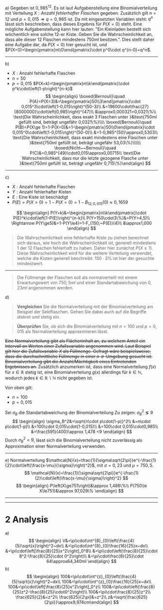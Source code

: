 a)
Gegeben ist $0,985^{12}$. Es ist laut Aufgabenstellung eine Binomialverteilung mit Verteilung $X: \textit{Anzahl fehlerhafter Flaschen}$ gegeben. Zusätzlich gilt $n=12$ und $p=0,015\Rightarrow q=0,985$ ist.
Da mit eingesetzten Variablen steht: $q^n$ lässt sich beschreiben, dass dieses Ergebnis für $P(X=0)$ steht. Eine mögliche Aufgabenstellung kann hier lauten:
"Ein Kleinladen bestellt sich wöchentlich eine solche $12$-er Kiste. Geben Sie die Wahrscheinlichkeit an, dass alle dieser $12$ Flaschen mindestens $750ml$ besitzen.".
Dies stellt daher eine Aufgabe dar, da $P(X=0)$ hier gesucht ist, und $P(X=0)=\begin{pmatrix}n\\0\end{pmatrix}\cdot p^0\cdot q^{n-0}=q^n$.

---
b)
- $X:\text{Anzahl fehlerhafte Flaschen}$
- $n=50$
- $p=0,015$
$P(X=k)=\begin{pmatrix}n\\k\end{pmatrix}\cdot p^k\cdot\left(1-p\right)^{n-k}$
$$
\begin{align}
	\boxed{Bernouli}\quad P(A)=P(X=3)&=\begin{pmatrix}50\\3\end{pmatrix}\cdot 0,015^3\cdot\left(1-0,015\right)^{50-3}\\
		&=19600\cdot\frac{27}{8000000}\cdot\left(0,985\right)^{47}\\
		&\approx0,000321=0,0321\%\\
		\text{Die Wahrscheinlichkeit, dass exakt 3 Flaschen unter }&\text{750ml gefüllt sind, beträgt ungefähr 0,0321\%}\\\\
	\boxed{Bernouli}\quad P(B)=P(X\ge 1)=1-P(X=0)&=1-\begin{pmatrix}50\\0\end{pmatrix}\cdot 0,015^0\cdot\left(1-0,015\right)^{50-0}\\
		&=1-0,985^{50}\approx0,5303\\
		\text{Die Wahrscheinlichkeit, dass exakt mindestens eine Flaschen unter }&\text{750ml gefüllt ist, beträgt ungefähr 53,03\%}\\\\\\
	\boxed{Nicht~~Bernouli}\quad P(C)&=0,985^{49}\cdot0,015\approx0,00715\\
	\text{Die Wahrscheinlichkeit, dass nur die letzte gezogene Flasche unter }&\text{750ml gefüllt ist, beträgt ungefähr 0,715\%}​
\end{align}
$$

---
c)
- $X:\text{Anzahl fehlerhafte Flaschen}$
- $Y:\text{Anzahl fehlerhafter Kisten}$
- $E:\text{Eine Kiste ist beschädigt}$
- $P(E)=P(X>0)=1-P(X=0)=1-B_{12;0,015}(0)\approx0,1659$

$$
\begin{align}
	P(Y=k)&=\begin{pmatrix}n\\k\end{pmatrix}\cdot
		P(E)^k\cdot\left(1-P(E)\right)^{n-k}\\
	P(Y>150\cdot3\%)&=P(Y>4,5)\\
	\Rightarrow P(Y\ge5)&=1-P(Y\le4)=1-F_{150;~P(E)}(4)\\
	&\approx1,000
\end{align}
$$

>Die Wahrscheinlichkeit eine fehlerhafte Kiste zu ziehen berechnet sich daraus, wie hoch die Wahrscheinlichkeit ist, generell mindestens 1 der 12 Flaschen fehlerhaft zu haben. Daher hier zunächst $P(X\ge1)$. Diese Wahrscheinlichkeit wird für die weitere Verteilung verwendet, welche die Kisten generell beschreibt. $150\cdot3\%$ ist hier der gesuchte mindestwert.

---
>Die Füllmenge der Flaschen soll als normalverteilt mit einem Erwartungswert von $750,5ml$ und einer Standartabweichung von $0,23ml$ angenommen werden.

d)
>**Vergleichen** Sie die Normalverteilung mit der Binomialverteilung am Beispiel der Sektflaschen. Gehen Sie dabei auch auf die Begriffe diskret und stetig ein.

>**Überprüfen** Sie, ob sich die Binomialverteilung mit $n=100$ und $p=0,015$ als Normalverteilung approximieren lässt.

~~Eine Normalverteilung gibt als Flächeninhalt an, zu welchem Anteil ein Intervall an Werten einer Zufallsvariable angenommen wird. Laut Beispiel gilt hier die Zufallsvariable $X$ als Füllmenge. Gefragt wäre beispielsweise, dass die durchschnittliche Füllmenge in einer $n$-$\sigma$-Umgebung gesucht ist.
Binomialverteilung gibt die Anzahl/Mächtigkeit eines Eintretenden Ergebnisses an.~~
Zusätzlich anzumerken ist, dass eine Normalverteilung $f(x)$ für $x\in\mathbb{R}$ stetig ist, eine Binomialverteilung $g(x)$ allerdings für $k\in\mathbb{N}$, wodurch jedes $k\in\mathbb{R}\backslash\mathbb{N}$ nicht gegeben ist.

Von oben gilt:
- $n=100$
- $p=0,015$

Sei $\sigma_B$ die Standartabweichung der Binomialverteilung
Zu zeigen: $\sigma_B^2\lessgtr 9$
$$
\begin{align}
	\sigma_B^2&=\sqrt{n\cdot p\cdot(1-p)}^2\\
	&=n\cdot p\cdot(1-p)\\
	&=100\cdot 0,015\cdot(1-0,015)\\
	&=100\cdot 0,015\cdot0,985\\
	&=\frac{591}{400}\approx 1,478 <9
\end{align}
$$
Durch $\sigma_B^2<9$, lässt sich die Binomialverteilung nicht zuverlässig als Approximation einer Normalverteilung verwenden.

---
e)
Normalverteilung $\mathcal{N}(x)=\frac{1}{\sigma\sqrt{2\pi}}e^{-\frac{1}{2}\cdot\left(\frac{x-\mu}{\sigma}\right)^2}$, mit $\sigma=0,23$ und $\mu=750,5$.
$$
	\mathcal{N}(x)=\frac{1}{\sigma\sqrt{2\pi}}e^{-\frac{1}{2}\cdot\left(\frac{x-\mu}{\sigma}\right)^2}
$$
$$
\begin{align}
	P\left(X\ge751\right)&\approx 1,486\%\\
	P(750\le X\le751)&\approx 97,029\%
\end{align}
$$

---
---
# 2 Analysis
a)
$$
\begin{align}
	V&=\pi\cdot\int^{8}_{0}\left(\frac{4}{5}\sqrt{x}\right)^2~dx\\
	&=\pi\cdot\int^{8}_{0}\frac{16}{25}x~dx\\
	&=\pi\cdot\left[\frac{8}{25}x^2\right]_0^8\\
	&=\pi\cdot\left(\frac{8}{25}\cdot 8^2-\frac{8}{25}\cdot 0^2\right)\\
	&=\pi\cdot\frac{8}{25}\cdot 64\approx64,340ml
\end{align}
$$
b)
$$
\begin{align}
	100&=\pi\cdot\int^{z}_{0}\left(\frac{4}{5}\sqrt{x}\right)^2~dx\\
	100&=\pi\cdot\int^{z}_{0}\frac{16}{25}x~dx\\
	100&=\pi\cdot\left[\frac{8}{25}x^2\right]_0^z\\
	100&=\pi\cdot\left(\frac{8}{25}z^2-\frac{8}{25}\cdot0^2\right)\\
	100&=\pi\cdot\frac{8}{25}z^2\\
	\frac{625}{2}&=z^2\\
	\frac{625}{2\pi}&=z^2\\
	z&=\sqrt{\frac{625}{2\pi}}\approx9,974cm​
\end{align}
$$
